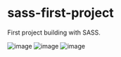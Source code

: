 # sass-first-project

First project building with SASS.

![image](https://user-images.githubusercontent.com/109702318/212414079-85d811d8-26f1-4c01-977b-58a852290b1c.png)
![image](https://user-images.githubusercontent.com/109702318/212414098-e8961802-cd98-4445-8bb6-8b6cf52eec0f.png)
![image](https://user-images.githubusercontent.com/109702318/212414150-b0cfbaa0-08fd-490c-b8bd-6431e8eabd88.png)

